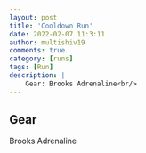 ```yaml
---
layout: post
title: 'Cooldown Run'
date: 2022-02-07 11:3:11
author: multishiv19
comments: true
category: [runs]
tags: [Run]
description: |
    Gear: Brooks Adrenaline<br/>
---
```


## Gear
Brooks Adrenaline



<div width='100%' class='strava-embed-placeholder' data-embed-type='activity' data-embed-id='6642853647'></div>
<script src='https://strava-embeds.com/embed.js'></script>
